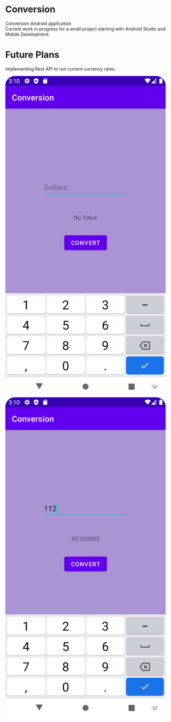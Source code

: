# Conversion<br>
Conversion Android application<br>
Current work in progress for a small project starting with Android Studio and Mobile Development. 
# Future Plans<br>
Implementing Rest API to run current currency rates. 

![image](https://github.com/AshleyJM-k/Conversion/blob/main/Images/NoValue.png)
![image](https://github.com/AshleyJM-k/Conversion/blob/main/Images/Value.png)
